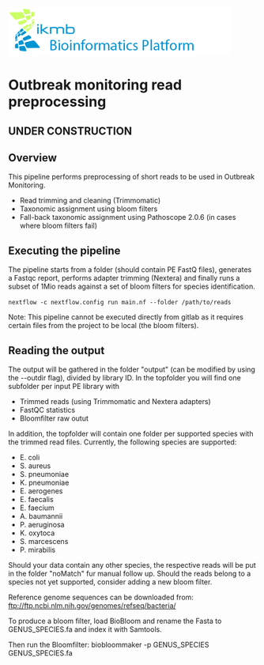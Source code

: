 ![](images/ikmb_bfx_logo.png)
# Outbreak monitoring read preprocessing

## UNDER CONSTRUCTION

## Overview

This pipeline performs preprocessing of short reads to be used in Outbreak Monitoring. 
* Read trimming and cleaning (Trimmomatic)
* Taxonomic assignment using bloom filters
* Fall-back taxonomic assignment using Pathoscope 2.0.6 (in cases where bloom filters fail)

## Executing the pipeline 

The pipeline starts from a folder (should contain PE FastQ files), generates a Fastqc report, performs adapter trimming (Nextera) and finally runs a subset of 1Mio reads against a set of bloom filters for species identification.

`nextflow -c nextflow.config run main.nf --folder /path/to/reads`

Note: This pipeline cannot be executed directly from gitlab as it requires certain files from the project to be local (the bloom filters). 

## Reading the output

The output will be gathered in the folder "output" (can be modified by using the --outdir flag), divided by library ID. 
In the topfolder you will find one subfolder per input PE library with
* Trimmed reads (using Trimmomatic and Nextera adapters)
* FastQC statistics
* Bloomfilter raw outut

In addition, the topfolder will contain one folder per supported species with the trimmed read files. Currently, the following species are supported:
* E. coli
* S. aureus
* S. pneumoniae
* K. pneumoniae
* E. aerogenes
* E. faecalis
* E. faecium
* A. baumannii
* P. aeruginosa
* K. oxytoca
* S. marcescens
* P. mirabilis

Should your data contain any other species, the respective reads will be put in the folder "noMatch" fur manual follow up. Should the reads belong to a species not yet supported, consider adding a new bloom filter. 

Reference genome sequences can be downloaded from:
ftp://ftp.ncbi.nlm.nih.gov/genomes/refseq/bacteria/

To produce a bloom filter, load BioBloom and rename the Fasta to GENUS_SPECIES.fa and index it with Samtools.

Then run the Bloomfilter: biobloommaker -p GENUS_SPECIES GENUS_SPECIES.fa


